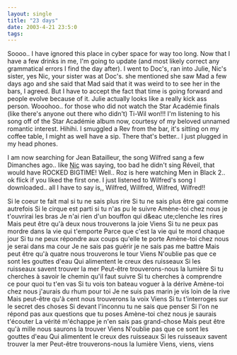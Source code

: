 ```yaml
---
layout: single
title: "23 days"
date: 2003-4-21 23:5:0
tags: 
---
```


Soooo.. I have ignored this place in cyber space for way too long. Now that I have a few drinks in me, I'm going to update (and most likely correct any grammatical errors I find the day after). I went to Doc's, ran into Julie, Nic's sister, yes Nic, your sister was at Doc's. she mentioned she saw Mad a few days ago and she said that Mad said that it was weird to to see her in the bars, I agreed. But I have to accept the fact that time is going forward and people evolve because of it. Julie actually looks like a really kick ass person. Wooohoo.. for those who did not watch the Star Académie finals (like there's anyone out there who didn't) Ti-Wil won!!! I'm listening to his song off of the Star Académie album now, courtesy of my beloved unnamed romantic interest. Hihihi. I smuggled a Rev from the bar, it's sitting on my coffee table, I might as well have a sip. There that's better.. I just plugged in my head phones.





I am now searching for Jean Batailleur, the song Wilfred sang a few Dimanches ago.. like [Nic][1] was saying, too bad he didn't sing Réveil, that would have ROCKED BIGTIME! Well.. Roz is here watching Men in Black 2.. ok flick if you liked the first one. I just listened to Wilfred's song I downloaded.. all I have to say is,, Wilfred, Willfred, Wilfred, Wilfred!!




Si le coeur te fait mal si tu ne sais plus rire
Si tu ne sais plus être gai comme autrefois
Si le cirque est parti si tu n'as pu le suivre
Amène-toi chez nous je t'ouvrirai les bras
Je n'ai rien d'un bouffon qui d&eac ute;clenche les rires
Mais peut être qu'à deux nous trouverons la joie
Viens
Si tu ne peux pas mordre dans la vie qui t'emporte
Parce que c'est la vie qui te mord chaque jour
Si tu ne peux répondre aux coups qu'elle te porte
Amène-toi chez nous je serai dans ma cour
Je ne sais pas guérir je ne sais pas me battre
Mais peut être qu'à quatre nous trouverons le tour
Viens
N'oublie pas que ce sont les gouttes d'eau
Qui alimentent le creux des ruisseaux
Si les ruisseaux savent trouver la mer
Peut-être trouverons-nous la lumière
Si tu cherches à savoir le chemin qu'il faut suivre
Si tu cherches à comprendre ce pour quoi tu t'en vas
Si tu vois ton bateau voguer à la dérive
Amène-toi chez nous j'aurais du rhum pour toi
Je ne suis pas marin je vis loin de la rive
Mais peut-être qu'à cent nous trouverons la voix
Viens
Si tu t'interroges sur le secret des choses
Si devant l'inconnu tu ne sais que penser
Si l'on ne répond pas aux questions que tu poses
Amène-toi chez nous je saurais t'écouter
La vérité m'échappe je n'en sais pas grand-chose
Mais peut être qu'à mille nous saurons la trouver
Viens
N'oublie pas que ce sont les gouttes d'eau
Qui alimentent le creux des ruisseaux
Si les ruisseaux savent trouver la mer
Peut-être trouverons-nous la lumière
Viens, viens, viens


   [1]: http://personal.nbnet.nb.ca/nibs/
